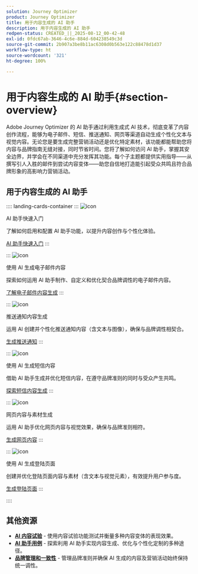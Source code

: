 ```yaml
---
solution: Journey Optimizer
product: Journey Optimizer
title: 用于内容生成的 AI 助手
description: 用于内容生成的 AI 助手
redpen-status: CREATED_||_2025-08-12_00-42-48
exl-id: 0fdc67ab-3646-4c6e-884d-604238549c3d
source-git-commit: 2b907a3be8b11ac6308d0b563e122c88478d1d37
workflow-type: ht
source-wordcount: '321'
ht-degree: 100%

---
```


# 用于内容生成的 AI 助手{#section-overview}

Adobe Journey Optimizer 的 AI 助手通过利用生成式 AI 技术，彻底变革了内容创作流程，能够为电子邮件、短信、推送通知、网页等渠道自动生成个性化文本与视觉内容。无论您是要生成完整营销活动还是优化特定素材，该功能都能帮助您将内容与品牌指南无缝对接，同时节省时间。您将了解如何访问 AI 助手，掌握其安全边界，并学会在不同渠道中充分发挥其功能。每个子主题都提供实用指导——从撰写引人入胜的邮件到尝试内容变体——助您自信地打造能引起受众共鸣且符合品牌形象的高影响力营销活动。

## 用于内容生成的 AI 助手

:::: landing-cards-container
:::
![icon](https://cdn.experienceleague.adobe.com/icons/circle-play.svg?lang=zh-Hans)

AI 助手快速入门

了解如何启用和配置 AI 助手功能，以提升内容创作与个性化体验。

[AI 助手快速入门](../using/content-management/gs-generative.md)
:::

:::
![icon](https://cdn.experienceleague.adobe.com/icons/envelope.svg?lang=zh-Hans)

使用 AI 生成电子邮件内容

探索如何运用 AI 助手制作、自定义和优化契合品牌调性的电子邮件内容。

[了解电子邮件内容生成](../using/content-management/generative-email.md)
:::

:::
![icon](https://cdn.experienceleague.adobe.com/icons/bell.svg?lang=zh-Hans)

推送通知内容生成

运用 AI 创建并个性化推送通知内容（含文本与图像），确保与品牌调性相契合。

[生成推送通知](../using/content-management/generative-push.md)
:::

:::
![icon](https://cdn.experienceleague.adobe.com/icons/message.svg)

使用 AI 生成短信内容

借助 AI 助手生成并优化短信内容，在遵守品牌准则的同时与受众产生共鸣。

[探索短信内容生成](../using/content-management/generative-sms.md)
:::

:::
![icon](https://cdn.experienceleague.adobe.com/icons/globe.svg)

网页内容与素材生成

运用 AI 助手优化网页内容与视觉效果，确保与品牌准则相符。

[生成网页内容](../using/content-management/generative-web.md)
:::

:::
![icon](https://cdn.experienceleague.adobe.com/icons/window-maximize.svg)

使用 AI 生成登陆页面

创建并优化登陆页面内容与素材（含文本与视觉元素），有效提升用户参与度。

[生成登陆页面](../using/content-management/generative-lp.md)
:::

::::


## 其他资源

- **[AI 内容试验](../using/content-management/generative-experimentation.md)** - 使用内容试验功能测试并衡量多种内容变体的表现效果。
- **[AI 助手用例](../using/content-management/generative-uc.md)** - 探索利用 AI 助手实现内容生成、优化与个性化定制的多种途径。
- **[品牌管理和一致性](brands-landing-page.md)** - 管理品牌准则并确保 AI 生成的内容及营销活动始终保持统一调性。
